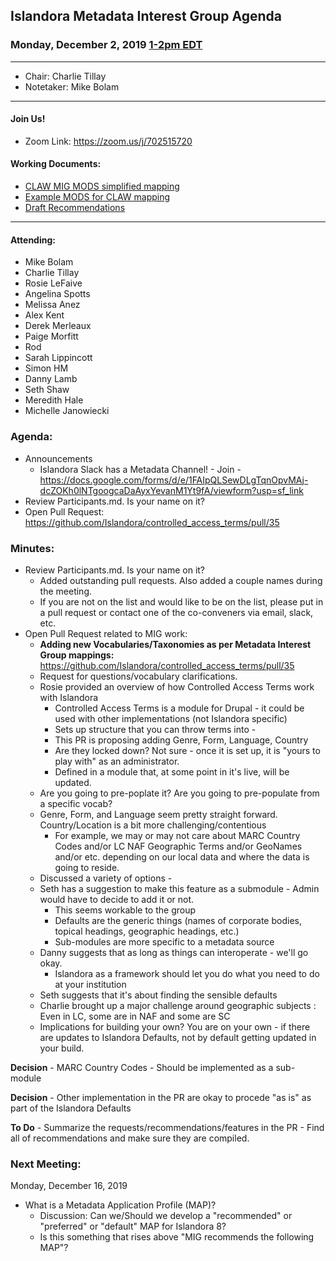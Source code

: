 ## Islandora Metadata Interest Group Agenda
### Monday, December 2, 2019 [1-2pm EDT](http://www.thetimezoneconverter.com/?t=1%20pm&tz=Toronto&)

---
* Chair: Charlie Tillay
* Notetaker: Mike Bolam
---

#### Join Us!
* Zoom Link: https://zoom.us/j/702515720

#### Working Documents:
* [CLAW MIG MODS simplified mapping](https://docs.google.com/spreadsheets/d/18u2qFJ014IIxlVpM3JXfDEFccwBZcoFsjbBGpvL0jJI/edit#gid=0)
* [Example MODS for CLAW mapping](https://docs.google.com/spreadsheets/d/1C2Xie7HUDSgRT5v4ldoJvlNdoXz2GHAPvL3PE3TOKW8/edit#gid=1829081124)
* [Draft Recommendations](https://docs.google.com/document/d/15qSO9YcALtYSqd6CUuGx0t8FwUJ5pPwVPz0PA5rU898/edit#heading=h.f9r6knw0rjvu)
---

#### Attending:
* Mike Bolam
* Charlie Tillay
* Rosie LeFaive
* Angelina Spotts
* Melissa Anez
* Alex Kent
* Derek Merleaux
* Paige Morfitt
* Rod
* Sarah Lippincott
* Simon HM
* Danny Lamb
* Seth Shaw
* Meredith Hale
* Michelle Janowiecki


### Agenda:
* Announcements
  * Islandora Slack has a Metadata Channel! - Join - https://docs.google.com/forms/d/e/1FAIpQLSewDLgTqnOpvMAj-dcZOKh0lNTgoogcaDaAyxYevanM1Yt9fA/viewform?usp=sf_link
* Review Participants.md. Is your name on it?
* Open Pull Request: https://github.com/Islandora/controlled_access_terms/pull/35
  
  
### Minutes:
* Review Participants.md. Is your name on it?
  * Added outstanding pull requests. Also added a couple names during the meeting.
  * If you are not on the list and would like to be on the list, please put in a pull request or contact one of the co-conveners via email, slack, etc. 
* Open Pull Request related to MIG work: 
  * **Adding new Vocabularies/Taxonomies as per Metadata Interest Group mappings:** https://github.com/Islandora/controlled_access_terms/pull/35
  * Request for questions/vocabulary clarifications.
  * Rosie provided an overview of how Controlled Access Terms work with Islandora
    * Controlled Access Terms is a module for Drupal - it could be used with other implementations (not Islandora specific)
    * Sets up structure that you can throw terms into - 
    * This PR is proposing adding Genre, Form, Language, Country
    * Are they locked down? Not sure - once it is set up, it is "yours to play with" as an administrator.
    * Defined in a module that, at some point in it's live, will be updated.
  * Are you going to pre-poplate it? Are you going to pre-populate from a specific vocab?
  * Genre, Form, and Language seem pretty straight forward. Country/Location is a bit more challenging/contentious
    * For example, we may or may not care about MARC Country Codes and/or LC NAF Geographic Terms and/or GeoNames and/or etc. depending on our local data and where the data is going to reside.
  * Discussed a variety of options - 
  * Seth has a suggestion to make this feature as a submodule - Admin would have to decide to add it or not.
    * This seems workable to the group
    * Defaults are the generic things (names of corporate bodies, topical headings, geographic headings, etc.)
    * Sub-modules are more specific to a metadata source
  * Danny suggests that as long as things can interoperate - we'll go okay.
    * Islandora as a framework should let you do what you need to do at your institution
  * Seth suggests that it's about finding the sensible defaults
  * Charlie brought up a major challenge around geographic subjects : Even in LC, some are in NAF and some are SC
  * Implications for building your own? You are on your own - if there are updates to Islandora Defaults, not by default getting updated in your build.
  
**Decision** - MARC Country Codes - Should be implemented as a sub-module

**Decision** - Other implementation in the PR are okay to procede "as is" as part of the Islandora Defaults

**To Do** - Summarize the requests/recommendations/features in the PR - Find all of recommendations and make sure they are compiled.

### Next Meeting:
Monday, December 16, 2019

* What is a Metadata Application Profile (MAP)?
  * Discussion: Can we/Should we develop a "recommended" or "preferred" or "default" MAP for Islandora 8?
  * Is this something that rises above "MIG recommends the following MAP"?

